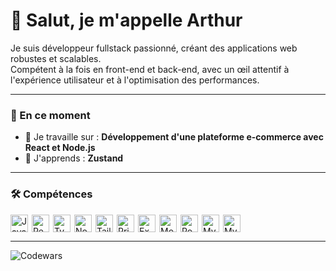 # 👋 Salut, je m'appelle Arthur

Je suis développeur fullstack passionné, créant des applications web robustes et scalables.  
Compétent à la fois en front-end et back-end, avec un œil attentif à l'expérience utilisateur et à l'optimisation des performances.

---

### 🚀 En ce moment

- 💼 Je travaille sur : **Développement d'une plateforme e-commerce avec React et Node.js**  
- 🌱 J'apprends : **Zustand**  

---

### 🛠️ Compétences

<div style="display: flex; flex-wrap: wrap; gap: 6px; justify-content: flex-start;">
  <img src="https://img.shields.io/badge/JavaScript-F7DF1C?logo=javascript&logoColor=white" alt="JavaScript" height="28" />
  <img src="https://img.shields.io/badge/React-20232A?logo=react&logoColor=61DAFB" alt="React" height="28" />
  <img src="https://img.shields.io/badge/TypeScript-3178C6?logo=typescript&logoColor=white" alt="TypeScript" height="28" />
  <img src="https://img.shields.io/badge/Node.js-8CC84B?logo=node.js&logoColor=white" alt="Node.js" height="28" />
  <img src="https://img.shields.io/badge/Tailwind_CSS-38B2AC?logo=tailwind-css&logoColor=white" alt="Tailwind CSS" height="28" />
  <img src="https://img.shields.io/badge/Prisma-2D3748?logo=prisma&logoColor=white" alt="Prisma" height="28" />
  <img src="https://img.shields.io/badge/Express-000000?logo=express&logoColor=white" alt="Express" height="28" />
  <img src="https://img.shields.io/badge/MongoDB-4EA94B?logo=mongodb&logoColor=white" alt="MongoDB" height="28" />
  <img src="https://img.shields.io/badge/PostgreSQL-316192?logo=postgresql&logoColor=white" alt="PostgreSQL" height="28" />
  <img src="https://img.shields.io/badge/MySQL-4479A1?logo=mysql&logoColor=white" alt="MySQL" height="28" />
  <img src="https://img.shields.io/badge/GoogleADK-4479A1?logo=googleadk&logoColor=white" alt="MySQL" height="28" />
</div>

---


  ![Codewars](https://github.r2v.ch/codewars?user=kyu-dev&theme=gradient_purple_dark)

